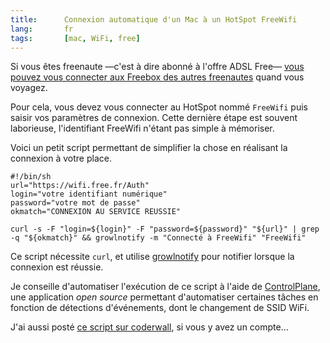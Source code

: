 ```yaml
---
title:      Connexion automatique d'un Mac à un HotSpot FreeWifi
lang:       fr
tags:       [mac, WiFi, free]
---
```


Si vous êtes freenaute —c'est à dire abonné à l'offre ADSL Free— [vous pouvez vous connecter aux Freebox des autres freenautes](http://www.free.fr/adsl/pages/internet/connexion/acces-hotspot-wifiFree.html) quand vous voyagez.

Pour cela, vous devez vous connecter au HotSpot nommé `FreeWifi` puis saisir vos paramètres de connexion. Cette dernière étape est souvent laborieuse, l'identifiant FreeWifi n'étant pas simple à mémoriser.

Voici un petit script permettant de simplifier la chose en réalisant la connexion à votre place.

``` shell
#!/bin/sh
url="https://wifi.free.fr/Auth"
login="votre identifiant numérique"
password="votre mot de passe"
okmatch="CONNEXION AU SERVICE REUSSIE"

curl -s -F "login=${login}" -F "password=${password}" "${url}" | grep -q "${okmatch}" && growlnotify -m "Connecté à FreeWifi" "FreeWifi"
```

Ce script nécessite `curl`, et utilise [growlnotify](http://growl.info/downloads) pour notifier lorsque la connexion est réussie.

Je conseille d'automatiser l'exécution de ce script à l'aide de [ControlPlane](http://www.controlplaneapp.com/), une application *open source* permettant d'automatiser certaines tâches en fonction de détections d'événements, dont le changement de SSID WiFi.

J'ai aussi posté [ce script sur coderwall](https://coderwall.com/p/3ackwq), si vous y avez un compte…
